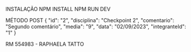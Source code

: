 INSTALAÇÃO
NPM INSTALL
NPM RUN DEV

MÉTODO POST
{
  "id": "2",
  "disciplina": "Checkpoint 2",
  "comentario": "Segundo comentário",
  "media": "9",
  "data": "02/09/2023",
  "integranteId": "1"
}

RM 554983 - RAPHAELA TATTO
